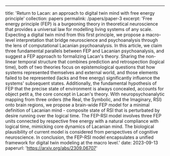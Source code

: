 ---
title: 'Return to Lacan: an approach to digital twin mind with free energy principle'
collection: papers
permalink: /papers/paper-3
excerpt: 'Free energy principle (FEP) is a burgeoning theory in theoretical neuroscience that provides a universal law for modelling living systems of any scale. Expecting a digital twin mind from this first principle, we propose a macro-level interpretation that bridge neuroscience and psychoanalysis through the lens of computational Lacanian psychoanalysis. In this article, we claim three fundamental parallels between FEP and Lacanian psychoanalysis, and suggest a FEP approach to formalizing Lacan's theory. Sharing the non-linear temporal structure that combines prediction and retrospection (logical time), both of two theories focus on epistemological questions that how systems represented themselves and external world, and those elements failed to be represented (lacks and free energy) significantly influence the systems' subsequent states. Additionally, the fundamental hypothesis of FEP that the precise state of environment is always concealed, accounts for object petit a, the core concept in Lacan's theory. With neuropsychoanalytic mapping from three orders (the Real, the Symbolic, and the Imaginary, RSI) onto brain regions, we propose a brain-wide FEP model for a minimal definition of Lacanian mind - composite state of RSI that is perturbated by desire running over the logical time. The FEP-RSI model involves three FEP units connected by respective free energy with a natural compliance with logical time, mimicking core dynamics of Lacanian mind. The biological plausibility of current model is considered from perspectives of cognitive neuroscience. In conclusion, the FEP-RSI model encapsulates a unified framework for digital twin modeling at the macro level.'
date: 2023-09-13
paperurl: 'https://arxiv.org/abs/2309.06707'
